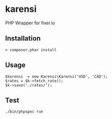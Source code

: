 # karensi

PHP Wrapper for fixer.io

## Installation

```
> composer.phar install
```

## Usage

```
$karensi  = new Karensi\Karensi('USD', 'CAD');
$rates = $k->fetch_rate();
$k->save('./rates/');
```


## Test

```
./bin/phpspec run
```
